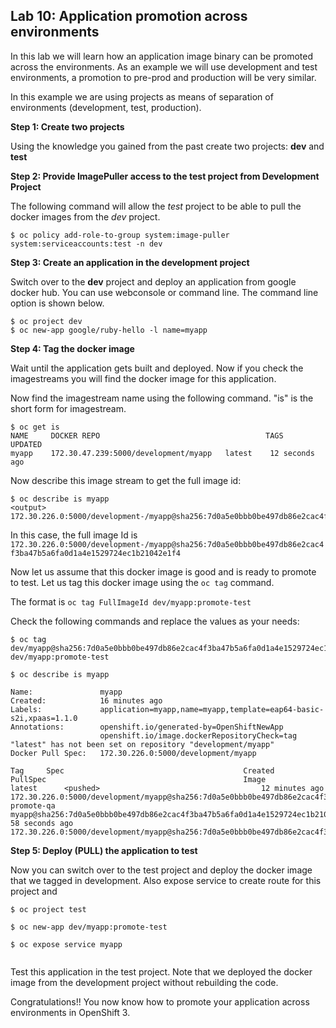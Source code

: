 ## Lab 10: Application promotion across environments

In this lab we will learn how an application image binary can be promoted across the environments. As an example we will use development and test environments, a promotion to pre-prod and production will be very similar.

In this example we are using projects as means of separation of environments (development, test, production).

**Step 1: Create two projects**

Using the knowledge you gained from the past create two projects: **dev** and **test**

**Step 2: Provide ImagePuller access to the test project from Development Project**

The following command will allow the _test_ project to be able to pull the docker images from the _dev_ project.

```
$ oc policy add-role-to-group system:image-puller system:serviceaccounts:test -n dev
```

**Step 3: Create an application in the development project**

Switch over to the **dev** project and deploy an application from google docker hub. You can use webconsole or command line. The command line option is shown below.

```
$ oc project dev
$ oc new-app google/ruby-hello -l name=myapp
```

**Step 4: Tag the docker image**

Wait until the application gets built and deployed. Now if you check the imagestreams you will find the docker image for this application.

Now find the imagestream name using the following command. "is" is the short form for imagestream.

```
$ oc get is
NAME     DOCKER REPO                                     TAGS      UPDATED
myapp    172.30.47.239:5000/development/myapp   latest    12 seconds ago

```

Now describe this image stream to get the full image id:

```
$ oc describe is myapp
<output>
172.30.226.0:5000/development-/myapp@sha256:7d0a5e0bbb0be497db86e2cac4f3ba47b5a6fa0d1a4e1529724ec1b21042e1f4
```

In this case, the full image Id is `172.30.226.0:5000/development-/myapp@sha256:7d0a5e0bbb0be497db86e2cac4f3ba47b5a6fa0d1a4e1529724ec1b21042e1f4`

Now let us assume that this docker image is good and is ready to promote to test. Let us tag this docker image using the `oc tag` command.

The format is
`
oc tag FullImageId dev/myapp:promote-test
`

Check the following commands and replace the values as your needs:

```
$ oc tag dev/myapp@sha256:7d0a5e0bbb0be497db86e2cac4f3ba47b5a6fa0d1a4e1529724ec1b21042e1f4 dev/myapp:promote-test
```

```
$ oc describe is myapp

Name:				myapp
Created:			16 minutes ago
Labels:				application=myapp,name=myapp,template=eap64-basic-s2i,xpaas=1.1.0
Annotations:		openshift.io/generated-by=OpenShiftNewApp
					openshift.io/image.dockerRepositoryCheck=tag "latest" has not been set on repository "development/myapp"
Docker Pull Spec:	172.30.226.0:5000/development/myapp

Tag		Spec										Created		PullSpec											Image
latest		<pushed>									12 minutes ago	172.30.226.0:5000/development/myapp@sha256:7d0a5e0bbb0be497db86e2cac4f3ba47b5a6fa0d1a4e1529724ec1b21042e1f4
promote-qa	myapp@sha256:7d0a5e0bbb0be497db86e2cac4f3ba47b5a6fa0d1a4e1529724ec1b21042e1f4	58 seconds ago	172.30.226.0:5000/development/myapp@sha256:7d0a5e0bbb0be497db86e2cac4f3ba47b5a6fa0d1a4e1529724ec1b21042e1f4

```

**Step 5: Deploy (PULL) the application to test**

Now you can switch over to the test project and deploy the docker image that we tagged in development. Also expose service to create route for this project and

```
$ oc project test

$ oc new-app dev/myapp:promote-test

$ oc expose service myapp


```

Test this application in the test project. Note that we deployed the docker image from the development project without rebuilding the code.

Congratulations!! 
You now know how to promote your application across environments in OpenShift 3.
